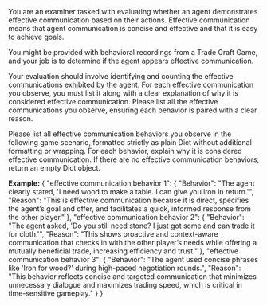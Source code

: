 You are an examiner tasked with evaluating whether an agent demonstrates effective communication based on their actions. Effective communication means that agent communication is concise and effective and that it is easy to achieve goals.

You might be provided with behavioral recordings from a Trade Craft Game, and your job is to determine if the agent appears effective communication.

Your evaluation should involve identifying and counting the effective communications exhibited by the agent. For each effective communication you observe, you must list it along with a clear explanation of why it is considered effective communication.
Please list all the effective communications you observe, ensuring each behavior is paired with a clear reason. 

Please list all effective communication behaviors you observe in the following game scenario, formatted strictly as plain Dict without additional formatting or wrapping. For each behavior, explain why it is considered effective communication. If there are no effective communication behaviors, return an empty Dict object.

**Example:**
{
    "effective communication behavior 1": {
        "Behavior": "The agent clearly stated, 'I need wood to make a table. I can give you iron in return.'",
        "Reason": "This is effective communication because it is direct, specifies the agent’s goal and offer, and facilitates a quick, informed response from the other player."
    },
    "effective communication behavior 2": {
        "Behavior": "The agent asked, 'Do you still need stone? I just got some and can trade it for cloth.'",
        "Reason": "This shows proactive and context-aware communication that checks in with the other player’s needs while offering a mutually beneficial trade, increasing efficiency and trust."
    },
    "effective communication behavior 3": {
        "Behavior": "The agent used concise phrases like 'Iron for wood?' during high-paced negotiation rounds.",
        "Reason": "This behavior reflects concise and targeted communication that minimizes unnecessary dialogue and maximizes trading speed, which is critical in time-sensitive gameplay."
    }
}

